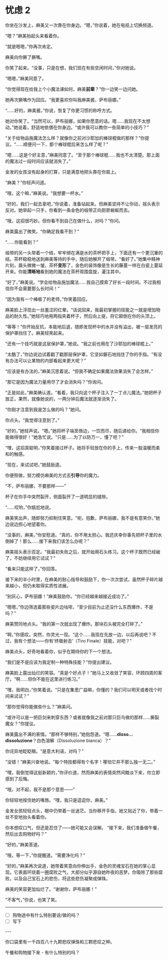 # 忧虑 2

你坐在沙发上，麻美又一次靠在你身边。“嗯，”你说着，她在电视上切换频道。

“嗯？”麻美抬起头来看着你。

“就是嗯嗯，”你再次肯定。

麻美向你撅了撅嘴。

你笑了起来。“没事，只是在想，我们现在有些空闲时间，”你对她说。

“嗯嗯，”麻美同意了。

“你觉得现在给我上个小魔法课如何，麻美**前辈**？”你一边笑一边问她。

她再次撅嘴作为回应。“我更喜欢你叫我麻美酱，萨布丽娜。”

“……好的，麻美酱，”你说，恢复了你更习惯的称呼方式。

她对你笑了。“当然可以，萨布丽娜，如果你愿意的话。嗯……我现在不太想动，”她说着，舒适地依偎在你身边。“或许我可以教你一些简单的小技巧？”

“关于给物品施魔法怎么样？就像你之前对沙耶加的棒球棍做的那样？”你提议。“……顺便问一下，那个棒球棍后来怎么样了呢？”

“嗯……这是个好主意，”麻美同意了。“至于那个棒球棍……我也不太清楚。那上面的魔法过一段时间应该就消失了。”

金发的女孩没有起身的打算，只是满意地把头靠在你肩上。

“麻美？”你轻声问道。

“哦，这个嘛，”麻美说。“我想要一杯水。”

“好的，我们一起去拿吧，”你说着，准备站起来。但麻美坚持不让你动，摇头表示反对。她举起一只手，你看到一条金色的缎带正向厨房蜿蜒而去。

“哦，这招很巧妙。但你看不到自己在做什么，对吗？”你问。

麻美露出了微笑。“你确定我看不到？”

“……你能看到？”

缎带的另一头带着一个结，牢牢绑在满是水的茶杯把手上，下面还有一个更沉重的结。茶杯稳稳地送到麻美等待的手中，随后她解开了缎带。“看好了。”她集中精神片刻，眉头微微一皱，茶杯**变形**了，金色的装饰像是生长的藤蔓一样在白瓷上蔓延开来。你能**清晰地**看到她的魔法在茶杯周围盘旋，灌注其中。

“好了，”麻美说。“学会给物品施加魔法……我自己摸索了好长一段时间。不过我相信你不会需要那么长时间！”

“因为我有一个棒极了的老师，”你笑着回应。

麻美脸上浮现出一丝羞涩的红晕。“话说回来，我最初掌握的技能之一就是增加物品的耐久性。”她轻巧地用两指夹着杯子，然后向上提，将它颠倒在你的头顶上。

“等等！”你开始反抗，本能地后退，随即发现杯中的水并没有溢出，被一层发亮的保护罩挡住了。麻美轻笑起来。

“还有一个技巧就是这层保护罩，”她说。“我之前也用在了沙耶加的棒球棍上。”

“太酷了，”你边说边试着戳了戳那层保护罩，它坚如磐石地挡住了你的手指。“有没有办法可以让某物的内部看起来更大呢？”

“应该是有办法的，”麻美沉思着说。“但我不确定如果魔法效果消失了会怎样。”

“那它是因为魔法力量用尽了才会消失吗？”你询问。

“正是如此，”麻美确认道。“看着，我只向这个杯子注入了一丁点儿魔法。”她把杯子放正，果然，就像她说的，一两分钟后魔法就逐渐消失了。

“你刚才注意到我是怎么做的吗？”她问。

你点头。“我觉得注意到了。”

“好的，”她轻声说。“嗯。”她将杯子端至唇边，一饮而尽，随后递给你。“我相信你能做得很好！”她急忙说。“只是……为了以防万一，懂了吧？”

“嘿，这招真聪明，”你笑着接过杯子。她将手轻放在你的手上，传来一股温暖而柔和的触感。

“现在，来试试吧，”她鼓励道。

你便照做，努力模仿麻美的方式去**引导**你的魔力。

“不，萨布丽娜，不要那样——”

杯子在你手中突然裂开，侧面裂开了一道明显的缝隙。

“……哎哟，”你尴尬地说。

麻美笑出声，随即努力抑制住笑意。“呃，抱歉，萨布丽娜，我不是有意笑你，”她边说边担心地望着你。

“没事的，麻美，”你安慰道。“真的，你不用太担心。我还庆幸你事先把杯子里的水倒掉了！那么……接下来我们该怎么办呢？”

麻美摇头表示否定。“我最初失败之后，就开始用石头练习。这个杯子既然已经破了，不妨继续用它试试？”

“看来只能这样了，”你回答。

接下来的半小时里，在麻美的耐心指导和鼓励下，你一次次尝试，虽然杯子碎片越来越小，但仍未取得实质性进展。

“别灰心，萨布丽娜！”麻美鼓励你。“你已经越来越接近成功了。”

“嗯嗯，”你边筛选着那些瓷片边咕哝，“至少目前为止还没什么东西爆炸，不是吗？”

麻美赞同地点头。“我的第一次就出现了爆炸。那块石头被完全打碎了。”

“啊，”你感叹。突然，你灵光一现。“这个……我现在先放一边，以后再说吧？不过，我有个想法——你有‘终极射击’（Tiro Finale）技能，对吧？”

麻美点头，好奇地看着你，似乎在期待你的下一个想法。

“我们是不是应该为我定制一种特殊技能？”你提出建议。

麻美脸上露出灿烂的笑容。“真是个好点子！”她马上又收敛了笑容，环顾四周的客厅。“啊……但你不能在这里进行练习。”

“嘿，我明白，”你笑着说。“只是在集思广益嘛，你懂的？我们可以明天或者找个时间来试试？”

“那你觉得你能做些什么？”麻美问。

“或许可以是一把巨剑来刺穿东西？或者就像我之前对那只巨鸟做的那样……撕裂魔女？”你提议。

麻美露出不满的表情。“那样不够特别，”她抱怨道。“嗯……**disso... dissoluzione**？白色溶解（Dissoluzione bianca）？”

你诧异地眨眨眼。“是意大利语，对吗？”

“没错！”麻美兴奋地说。“每个特技都得有个名字！哪怕它并不那么独一无二。”

“嘿，我倒觉得这挺新颖的，”你评价道，然而麻美的表情突然间黯淡下来，你立即感到了后悔。

“哦，对不起，我不是那个意思——”

你轻轻地按住她的嘴唇。“嘿，我只是逗逗你，麻美。”

金发女孩轻轻点头，眼中仍带着一丝迷茫。当你移开手指，她又贴近了你，带着一丝不安地抬头看着你。

你本想叹口气，但还是忍住了——她可能又会误解。 “接下来，我们准备做午餐，然后出去购物好吗？”

“好的，”麻美答道。

“哦，等一下，”你提醒道。“需要净化吗？”

“好的，”麻美再次说道，她带着笑意向你伸出手，金色的灵魂宝石在她的掌心显现。它表面环绕着一圈腐败之气，大部分似乎源自她昨夜的恶梦。你吸除了那些腐败，以及自己宝石上的悲伤，将这些悲伤凝聚成弹珠。

麻美的笑容更加灿烂了。“谢谢你，萨布丽娜！”

“不客气，”你说，也笑了笑。

---

- [ ] 购物途中有什么特别要说/做的吗？
- [ ] 写下

---​

你口袋里有一千四百八十九颗悲叹弹珠和三颗悲叹之种。

午餐和购物接下来 - 有什么特别的吗？
